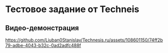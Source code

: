 # Тестовое задание от Techneis

## Видео-демонстрация

https://github.com/Liuban0Stanislav/Technesis.ru/assets/108601150/74ff2b79-adbe-4043-b32c-0ad2adfc488f

